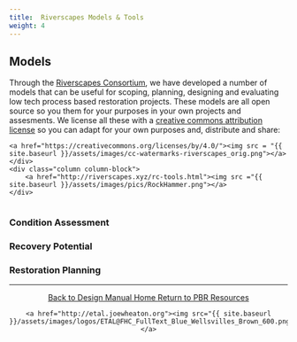 ```yaml
---
title:  Riverscapes Models & Tools
weight: 4
---
```



## Models 

<div class="row small-up-2 medium-up-2 large-up-2">
  <div class="column column-block">
	Through the <a href="http://riverscapes.xyz">Riverscapes Consortium</a>, we have developed a number of models that can be useful for scoping, planning, designing and evaluating low tech process based restoration projects. These models are all open source <a href="https://github.com/Riverscapes"><i class="fa fa-github" aria-hidden="true"></i></a> so you them for your purposes in your own projects and assesments.  We license all these with a <a href="https://creativecommons.org/licenses/by/4.0/legalcode">creative commons <i class="fa fa-creative-commons" aria-hidden="true"></i> attribution license</a> so you can adapt for your own purposes and, distribute and share:

	<a href="https://creativecommons.org/licenses/by/4.0/"><img src = "{{ site.baseurl }}/assets/images/cc-watermarks-riverscapes_orig.png"></a>
	</div>
	<div class="column column-block">
		<a href="http://riverscapes.xyz/rc-tools.html"><img src ="{{ site.baseurl }}/assets/images/pics/RockHammer.png"></a>
	</div>
</div>

###  Condition Assessment


### Recovery Potential


### Restoration Planning





------
<div align="center">
	<a class="hollow button" href="{{ site.baseurl }}/"><i class="fa fa-arrow-circle-left" aria-hidden="true"></i>  Back to Design Manual Home <i class="fa fa-book" aria-hidden="true"></i></a>
	<a class="hollow button" href="{{ site.baseurl }}/resources/"><i class="fa fa-arrow-circle-up" aria-hidden="true"></i>  Return to PBR Resources <i class="fa fa-thumbs-up" aria-hidden="true"></i></a>

    <a href="http://etal.joewheaton.org"><img src="{{ site.baseurl }}/assets/images/logos/ETAL@FHC_FullText_Blue_Wellsvilles_Brown_600.png"></a>

</div>